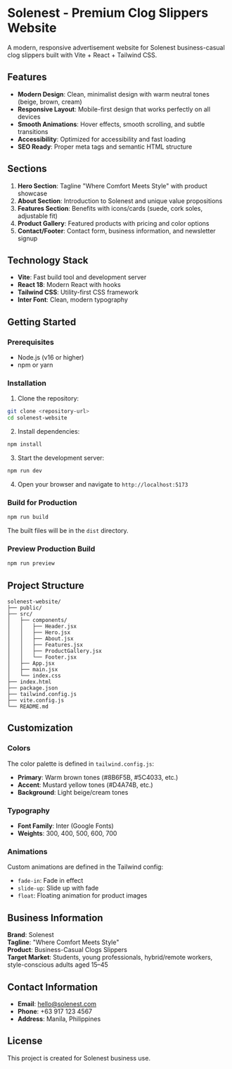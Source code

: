 # Solenest - Premium Clog Slippers Website

A modern, responsive advertisement website for Solenest business-casual clog slippers built with Vite + React + Tailwind CSS.

## Features

- **Modern Design**: Clean, minimalist design with warm neutral tones (beige, brown, cream)
- **Responsive Layout**: Mobile-first design that works perfectly on all devices
- **Smooth Animations**: Hover effects, smooth scrolling, and subtle transitions
- **Accessibility**: Optimized for accessibility and fast loading
- **SEO Ready**: Proper meta tags and semantic HTML structure

## Sections

1. **Hero Section**: Tagline "Where Comfort Meets Style" with product showcase
2. **About Section**: Introduction to Solenest and unique value propositions
3. **Features Section**: Benefits with icons/cards (suede, cork soles, adjustable fit)
4. **Product Gallery**: Featured products with pricing and color options
5. **Contact/Footer**: Contact form, business information, and newsletter signup

## Technology Stack

- **Vite**: Fast build tool and development server
- **React 18**: Modern React with hooks
- **Tailwind CSS**: Utility-first CSS framework
- **Inter Font**: Clean, modern typography

## Getting Started

### Prerequisites

- Node.js (v16 or higher)
- npm or yarn

### Installation

1. Clone the repository:
```bash
git clone <repository-url>
cd solenest-website
```

2. Install dependencies:
```bash
npm install
```

3. Start the development server:
```bash
npm run dev
```

4. Open your browser and navigate to `http://localhost:5173`

### Build for Production

```bash
npm run build
```

The built files will be in the `dist` directory.

### Preview Production Build

```bash
npm run preview
```

## Project Structure

```
solenest-website/
├── public/
├── src/
│   ├── components/
│   │   ├── Header.jsx
│   │   ├── Hero.jsx
│   │   ├── About.jsx
│   │   ├── Features.jsx
│   │   ├── ProductGallery.jsx
│   │   └── Footer.jsx
│   ├── App.jsx
│   ├── main.jsx
│   └── index.css
├── index.html
├── package.json
├── tailwind.config.js
├── vite.config.js
└── README.md
```

## Customization

### Colors

The color palette is defined in `tailwind.config.js`:

- **Primary**: Warm brown tones (#8B6F5B, #5C4033, etc.)
- **Accent**: Mustard yellow tones (#D4A74B, etc.)
- **Background**: Light beige/cream tones

### Typography

- **Font Family**: Inter (Google Fonts)
- **Weights**: 300, 400, 500, 600, 700

### Animations

Custom animations are defined in the Tailwind config:
- `fade-in`: Fade in effect
- `slide-up`: Slide up with fade
- `float`: Floating animation for product images

## Business Information

**Brand**: Solenest  
**Tagline**: "Where Comfort Meets Style"  
**Product**: Business-Casual Clogs Slippers  
**Target Market**: Students, young professionals, hybrid/remote workers, style-conscious adults aged 15–45

## Contact Information

- **Email**: hello@solenest.com
- **Phone**: +63 917 123 4567
- **Address**: Manila, Philippines

## License

This project is created for Solenest business use.
